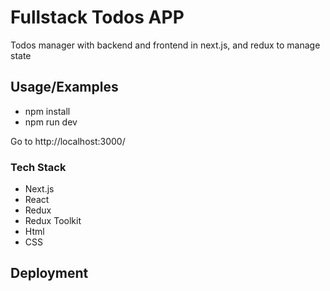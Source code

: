 # Fullstack Todos APP

Todos manager with backend and frontend in next.js, and redux to manage state

## Usage/Examples

- npm install
- npm run dev

Go to http://localhost:3000/

### Tech Stack

- Next.js
- React
- Redux
- Redux Toolkit
- Html
- CSS

## Deployment
